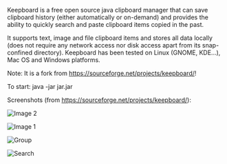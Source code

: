 Keepboard is a free open source java clipboard manager that can save clipboard history
(either automatically or on-demand) and provides the ability to quickly search
and paste clipboard items copied in the past.

It supports text, image and file clipboard items and stores all data locally
(does not require any network access nor disk access apart from its snap-confined directory).
Keepboard has been tested on Linux (GNOME, KDE...), Mac OS and Windows platforms.

Note: It is a fork from https://sourceforge.net/projects/keepboard/!

To start: java -jar jar.jar


Screenshots (from https://sourceforge.net/projects/keepboard/):

![Image 2](https://a.fsdn.com/con/app/proj/keepboard/screenshots/1.png/max/max/1)

![Image 1](https://a.fsdn.com/con/app/proj/keepboard/screenshots/2.png/max/max/1)

![Group](https://a.fsdn.com/con/app/proj/keepboard/screenshots/group.jpg/max/max/1)

![Search](https://a.fsdn.com/con/app/proj/keepboard/screenshots/search.jpg/max/max/1)
